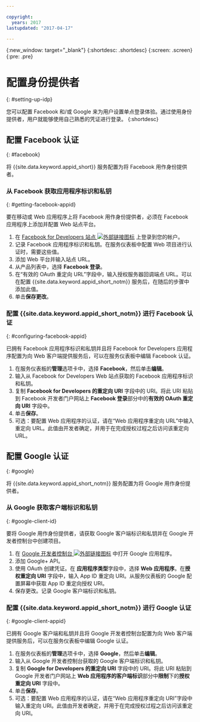 ```yaml
---

copyright:
  years: 2017
lastupdated: "2017-04-17"

---
```


{:new_window: target="_blank"}
{:shortdesc: .shortdesc}
{:screen: .screen}
{:pre: .pre}

# 配置身份提供者
{: #setting-up-idp}

您可以配置 Facebook 和/或 Google 来为用户设置单点登录体验。通过使用身份提供者，用户就能够使用自己熟悉的凭证进行登录。
{:shortdesc}


## 配置 Facebook 认证
{: #facebook}

将 {{site.data.keyword.appid_short}} 服务配置为将 Facebook 用作身份提供者。

<!--- ### Sequence diagram
{: #facebook-sequence-diagram}--->

### 从 Facebook 获取应用程序标识和私钥
{: #getting-facebook-appid}

要在移动或 Web 应用程序上将 Facebook 用作身份提供者，必须在 Facebook 应用程序上添加并配置 Web 站点平台。

1. 在 <a href="https://developers.facebook.com/docs/apps/register" target="_blank">Facebook for Developers 站点 <img src="../../icons/launch-glyph.svg" alt="外部链接图标"></a> 上登录到您的帐户。
2. 记录 Facebook 应用程序标识和私钥。在服务仪表板中配置 Web 项目进行认证时，需要这些值。
3. 添加 Web 平台并输入站点 URL。
4. 从产品列表中，选择 **Facebook 登录**。
5. 在“有效的 OAuth 重定向 URL”字段中，输入授权服务器回调端点 URL。可以在配置 {{site.data.keyword.appid_short_notm}} 服务后，在随后的步骤中添加此值。
6. 单击**保存更改**。

### 配置 {{site.data.keyword.appid_short_notm}} 进行 Facebook 认证
{: #configuring-facebook-appid}

已拥有 Facebook 应用程序标识和私钥并且将 Facebook for Developers 应用程序配置为向 Web 客户端提供服务后，可以在服务仪表板中编辑 Facebook 认证。

1. 在服务仪表板的**管理**选项卡中，选择 **Facebook**，然后单击**编辑**。
2. 输入从 Facebook for Developers Web 站点获取的 Facebook 应用程序标识和私钥。
3. 复制 **Facebook for Developers 的重定向 URI** 字段中的 URI。将此 URI 粘贴到 Facebook 开发者门户网站上 **Facebook 登录**部分中的**有效的 OAuth 重定向 URI** 字段中。
4. 单击**保存**。
5. 可选：要配置 Web 应用程序的认证，请在“Web 应用程序重定向 URL”中输入重定向 URL。此值由开发者确定，并用于在完成授权过程之后访问该重定向 URL。


## 配置 Google 认证
{: #google}

将 {{site.data.keyword.appid_short_notm}} 服务配置为将 Google 用作身份提供者。

<!--- ### Sequence diagram
{: #google-sequence-diagram}--->

### 从 Google 获取客户端标识和私钥
{: #google-client-id}

要将 Google 用作身份提供者，请获取 Google 客户端标识和私钥并在 Google 开发者控制台中创建项目。

1. 在 <a href="https://console.developers.google.com/apis/library" target="_blank">Google 开发者控制台 <img src="../../icons/launch-glyph.svg" alt="外部链接图标"></a> 中打开 Google 应用程序。
2. 添加 Google+ API。
3. 使用 OAuth 创建凭证。在 **应用程序类型**字段中，选择 **Web 应用程序**。在**授权重定向 URI** 字段中，输入 App ID 重定向 URI。从服务仪表板的 Google 配置屏幕中获取 App ID 重定向授权 URI。
4. 保存更改。记录 Google 客户端标识和私钥。



### 配置 {{site.data.keyword.appid_short_notm}} 进行 Google 认证
{: #google-client-appid}

已拥有 Google 客户端和私钥并且将 Google 开发者控制台配置为向 Web 客户端提供服务后，可以在服务仪表板中编辑 Google 认证。

1. 在服务仪表板的**管理**选项卡中，选择 **Google**，然后单击**编辑**。
3. 输入从 Google 开发者控制台获取的 Google 客户端标识和私钥。
4. 复制 **Google for Developers 的重定向 URI** 字段中的 URI。将此 URI 粘贴到 Google 开发者门户网站上 **Web 应用程序的客户端标识**部分中**限制**下的**授权重定向 URI** 字段中。
5. 单击**保存**。
6. 可选：要配置 Web 应用程序的认证，请在“Web 应用程序重定向 URI”字段中输入重定向 URI。此值由开发者确定，并用于在完成授权过程之后访问该重定向 URI。



<!---[## Bring your own OAuth2/OIDC identity provider
{: #oauth2}

### About
{: #oauth2-about}
### Sequence diagram
{: #oauth2-sequence-diagram}
### Configuring AppID for BYOIDP OAuth2 authentication
{: #oauth2-appid} SHAWNA: Is this Interconnect?]--->
